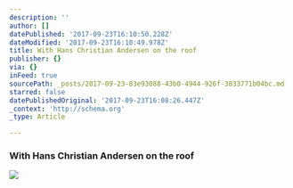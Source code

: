 ```yaml
---
description: ''
author: []
datePublished: '2017-09-23T16:10:50.228Z'
dateModified: '2017-09-23T16:10:49.978Z'
title: With Hans Christian Andersen on the roof
publisher: {}
via: {}
inFeed: true
sourcePath: _posts/2017-09-23-83e93088-43b0-4944-926f-3833771b04bc.md
starred: false
datePublishedOriginal: '2017-09-23T16:08:26.447Z'
_context: 'http://schema.org'
_type: Article

---
```

### With Hans Christian Andersen on the roof
![](https://the-grid-user-content.s3-us-west-2.amazonaws.com/32a846ab-89cd-48b7-8a9a-7a98fad0056a.jpg)